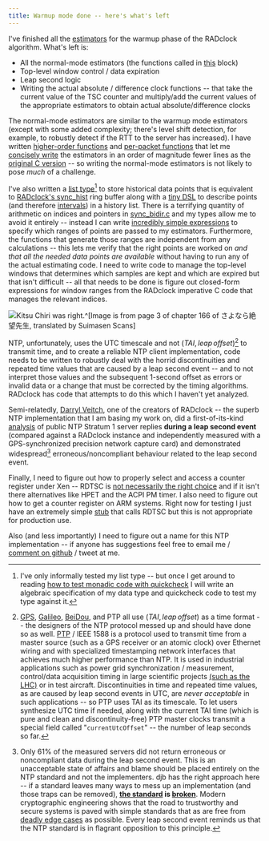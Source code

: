 ```yaml
---
title: Warmup mode done -- here's what's left
---
```


I've finished all the [estimators](https://github.com/matildah/mirage-ntp/blob/82368fdeb673e6f0b063e1f1262aa21a127ab9d7/lib/RADclock/estimators.ml#L78) for the warmup phase of the RADclock algorithm. What's left is:

* All the normal-mode estimators (the functions called in [this](https://github.com/synclab/radclock/blob/master/radclock/sync_bidir.c#L2093-L2105) block)
* Top-level window control / data expiration
* Leap second logic
* Writing the actual absolute / difference clock functions -- that take the current value of the TSC counter and multiply/add the current values of the appropriate estimators to obtain actual absolute/difference clocks


The normal-mode estimators are similar to the warmup mode estimators (except with some added complexity; there's level shift detection, for example, to robustly detect if the RTT to the server has increased). I have written [higher-order functions](https://github.com/matildah/mirage-ntp/blob/82368fdeb673e6f0b063e1f1262aa21a127ab9d7/lib/RADclock/history.ml#L111-L158) and [per-packet functions](https://github.com/matildah/mirage-ntp/blob/82368fdeb673e6f0b063e1f1262aa21a127ab9d7/lib/RADclock/estimators.ml#L18-L74) that let me [concisely write](https://github.com/matildah/mirage-ntp/blob/82368fdeb673e6f0b063e1f1262aa21a127ab9d7/lib/RADclock/estimators.ml#L114-L133) the estimators in an order of magnitude fewer lines as the [original C version](https://github.com/synclab/radclock/blob/master/radclock/sync_bidir.c#L1304-L1525) -- so writing the normal-mode estimators is not likely to pose *much* of a challenge.

I've also written a [list type](https://github.com/matildah/mirage-ntp/blob/82368fdeb673e6f0b063e1f1262aa21a127ab9d7/lib/RADclock/history.ml#L1-L30)[^1] to store historical data points that is equivalent to [RADclock's sync_hist](https://github.com/synclab/radclock/blob/master/radclock/sync_history.h#L34-L44) ring buffer along with a [tiny DSL](https://github.com/matildah/mirage-ntp/blob/82368fdeb673e6f0b063e1f1262aa21a127ab9d7/lib/RADclock/history.ml#L31-L60) to describe points (and therefore [intervals](https://github.com/matildah/mirage-ntp/blob/82368fdeb673e6f0b063e1f1262aa21a127ab9d7/lib/RADclock/history.ml#L160-L169)) in a history list. There is a terrifying quantity of arithmetic on indices and pointers in [sync_bidir.c](https://github.com/synclab/radclock/blob/master/radclock/sync_bidir.c) and my types allow me to avoid it entirely -- instead I can write [incredibly simple expressions](https://github.com/matildah/mirage-ntp/blob/master/lib/RADclock/estimators.ml#L142-L148) to specify which ranges of points are passed to my estimators. Furthermore, the functions that generate those ranges are independent from any calculations -- this lets me verify that the right points are worked on *and that all the needed data points are available* without having to run any of the actual estimating code. I need to write code to manage the top-level windows that determines which samples are kept and which are expired but that isn't difficult -- all that needs to be done is figure out closed-form expressions for window ranges from the RADclock imperative C code that manages the relevant indices.




![[Kitsu Chiri](https://en.wikipedia.org/wiki/Sayonara,_Zetsubou-Sensei) was right.^[Image is from page 3 of chapter 166 of さよなら絶望先生, translated by [Suimasen Scans](https://suimasenscans.wordpress.com/)]](../images/leap.png)



NTP, unfortunately, uses the UTC timescale and not $(TAI, leap\,offset)$[^2] to transmit time, and to create a reliable NTP client implementation, code needs to be written to robustly deal with the horrid discontinuities and repeated time values that are caused by a leap second event -- and to not interpret those values and the subsequent 1-second offset as errors or invalid data or a change that must be corrected by the timing algorithms. RADclock has code that attempts to do this which I haven't yet analyzed.

Semi-relatedly, [Darryl Veitch](http://crin.eng.uts.edu.au/~darryl/), one of the creators of RADclock -- the superb NTP implementation that I am basing my work on, did a first-of-its-kind [analysis](http://crin.eng.uts.edu.au/~darryl/Publications/LeapSecond_camera.pdf) of public NTP Stratum 1 server replies **during a leap second event** (compared against a RADclock instance and independently measured with a GPS-synchronized precision network capture card) and demonstrated widespread[^3] erroneous/noncompliant behaviour related to the leap second event.



Finally, I need to figure out how to properly select and access a counter register under Xen -- RDTSC is [not necessarily the right choice](http://xenbits.xen.org/docs/4.3-testing/misc/tscmode.txt) and if it isn't there alternatives like HPET and the ACPI PM timer. I also need to figure out how to get a counter register on ARM systems. Right now for testing I just have an extremely simple [stub](https://github.com/matildah/mirage-ntp/blob/master/lib/tsc/rdtsc_caml.c#L11) that calls RDTSC but this is not appropriate for production use.


Also (and less importantly) I need to figure out a name for this NTP implementation -- if anyone has suggestions feel free to email me / [comment on github](https://github.com/matildah/mirage-ntp/issues/6) / tweet at me.

[^1]: I've only informally tested my list type -- but once I get around to reading [how to test monadic code with quickcheck](http://dl.acm.org/citation.cfm?id=636527) I will write an algebraic specification of my data type and quickcheck code to test my type against it.


[^2]: [GPS](http://www.navipedia.net/index.php/Time_References_in_GNSS#GPS_Time_.28GPST.29), [Galileo](http://www.navipedia.net/index.php/Time_References_in_GNSS#Galileo_System_Time_.28GST.29), [BeiDou](http://www.navipedia.net/index.php/Time_References_in_GNSS#BeiDou_Time_.28BDT.29), and PTP all use $(TAI, leap\,offset)$ as a time format -- the designers of the NTP protocol messed up and should have done so as well. [PTP](https://en.wikipedia.org/wiki/Precision_Time_Protocol) / IEEE 1588 is a protocol used to transmit time from a master source (such as a GPS receiver or an atomic clock) over Ethernet wiring and with specialized timestamping network interfaces that achieves much higher performance than NTP. It is used in industrial applications such as power grid synchronization / measurement, control/data acquisition timing in large scientific projects [(such as the LHC)](https://en.wikipedia.org/wiki/The_White_Rabbit_Project) or in test aircraft. Discontinuities in time and repeated time values, as are caused by leap second events in UTC, are *never acceptable* in such applications -- so PTP uses TAI as its timescale. To let users synthesize UTC time if needed, along with the current TAI time (which is pure and clean and discontinuity-free) PTP master clocks transmit a special field called "`currentUtcOffset`" -- the number of leap seconds so far.


[^3]: Only $61\%$ of the measured servers did not return erroneous or noncompliant data during the leap second event. This is an unacceptable state of affairs and blame should be placed entirely on the NTP standard and not the implementers. djb has the right approach here -- if a standard leaves many ways to mess up an implementation (and those traps can be removed), **[the standard](http://cr.yp.to/talks/2015.06.11/slides-djb-20150611-a4.pdf) is [broken](https://events.ccc.de/congress/2014/Fahrplan/system/attachments/2502/original/20141227-twopage.pdf)**. Modern cryptographic engineering shows that the road to trustworthy and secure systems is paved with simple standards that as are free from [deadly edge cases](https://cr.yp.to/talks/2012.08.08/slides.pdf) as possible. Every leap second event reminds us that the NTP standard is in flagrant opposition to this principle.

